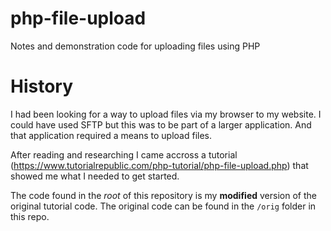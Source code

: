 # php-file-upload

Notes and demonstration code for uploading files using PHP

# History

I had been looking for a way to upload files via my browser to my website. I could have used SFTP but this was to be part of a larger application. And that application required a means to upload files.

After reading and researching I came accross a tutorial (<https://www.tutorialrepublic.com/php-tutorial/php-file-upload.php>) that showed me what I needed to get started.

The code found in the *root* of this repository is my **modified** version of the original tutorial code. The original code can be found in the `/orig` folder in this repo.



